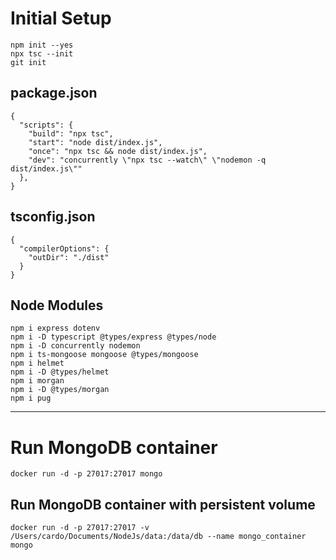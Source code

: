 # Initial Setup

```
npm init --yes
npx tsc --init
git init
```

## package.json

```
{
  "scripts": {
    "build": "npx tsc",
    "start": "node dist/index.js",
    "once": "npx tsc && node dist/index.js",
    "dev": "concurrently \"npx tsc --watch\" \"nodemon -q dist/index.js\""
  },
}
```

## tsconfig.json

```
{
  "compilerOptions": {
    "outDir": "./dist"
  }
}
```

## Node Modules

```
npm i express dotenv
npm i -D typescript @types/express @types/node
npm i -D concurrently nodemon
npm i ts-mongoose mongoose @types/mongoose
npm i helmet
npm i -D @types/helmet
npm i morgan
npm i -D @types/morgan
npm i pug
```

---

# Run MongoDB container

```
docker run -d -p 27017:27017 mongo
```

## Run MongoDB container with persistent volume

```
docker run -d -p 27017:27017 -v /Users/cardo/Documents/NodeJs/data:/data/db --name mongo_container mongo
```
